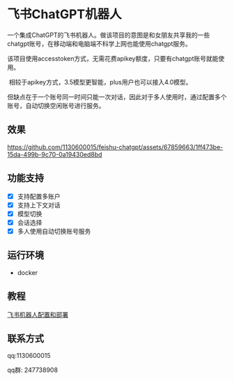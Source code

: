 # 飞书ChatGPT机器人

​	一个集成ChatGPT的飞书机器人。做该项目的意图是和女朋友共享我的一些chatgpt账号，在移动端和电脑端不科学上网也能使用chatgpt服务。

​	该项目使用accesstoken方式，无需花费apikey额度，只要有chatgpt账号就能使用。

​	相较于apikey方式，3.5模型更智能，plus用户也可以接入4.0模型。

​	但缺点在于一个账号同一时间只能一次对话，因此对于多人使用时，通过配置多个账号，自动切换空闲账号进行服务。

## 效果
https://github.com/1130600015/feishu-chatgpt/assets/67859663/1ff473be-15da-499b-9c70-0a19430ed8bd

## 功能支持 

- [x] 支持配置多账户
- [x] 支持上下文对话
- [x] 模型切换
- [x] 会话选择
- [x] 多人使用自动切换账号服务

## 运行环境

- docker

## 教程

[飞书机器人配置和部署](docs/feishu.md)

## 联系方式

qq:1130600015

qq群: 247738908